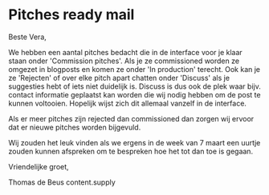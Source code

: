 # Pitches ready mail

Beste Vera,

We hebben een aantal pitches bedacht die in de interface voor je klaar staan onder 'Commission pitches'. Als je ze commissioned worden ze omgezet in blogposts en komen ze onder 'In production' terecht. Ook kan je ze 'Rejecten' of over elke pitch apart chatten onder 'Discuss' als je suggesties hebt of iets niet duidelijk is. Discuss is dus ook de plek waar bijv. contact informatie geplaatst kan worden die wij nodig hebben om de post te kunnen voltooien. Hopelijk wijst zich dit allemaal vanzelf in de interface.

Als er meer pitches zijn rejected dan commissioned dan zorgen wij ervoor dat er nieuwe pitches worden bijgevuld.

Wij zouden het leuk vinden als we ergens in de week van 7 maart een uurtje zouden kunnen afspreken om te bespreken hoe het tot dan toe is gegaan.

Vriendelijke groet,

Thomas de Beus
content.supply
